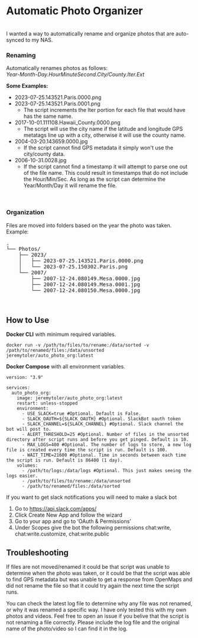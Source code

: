 # Automatic Photo Organizer
<br>
I wanted a way to automatically rename and organize photos that are auto-synced to my NAS. 

### Renaming
Automatically renames photos as follows:<br>
*Year-Month-Day.HourMinuteSecond.City/County.Iter.Ext*

**Some Examples:**<br>
- 2023-07-25.143521.Paris.0000.png<br>
- 2023-07-25.143521.Paris.0001.png<br>
  - The script increments the Iter portion for each file that would have has the same name.<br>
- 2017-10-01.111108.Hawaii_County.0000.png<br> 
  - The script will use the city name if the latitude and longitude GPS metatags line up with a city, otherwise it will use the county name.<br>
- 2004-03-20.143659.0000.jpg<br> 
  - If the script cannot find GPS metadata it simply won't use the city/county data.<br>
- 2006-10-31.0028.jpg<br>
  - If the script cannot find a timestamp it will attempt to parse one out of the file name. This could result in timestamps that do not include the Hour/Min/Sec. As long as the script can determine the Year/Month/Day it will rename the file.<br>
<br>

### Organization
Files are moved into folders based on the year the photo was taken.<br>
Example:
<pre>
.
└── Photos/
    ├── 2023/
    │   ├── 2023-07-25.143521.Paris.0000.png
    │   └── 2023-07-25.150302.Paris.png
    └── 2007/
        ├── 2007-12-24.080149.Mesa.0000.jpg 
        ├── 2007-12-24.080149.Mesa.0001.jpg
        └── 2007-12-24.080150.Mesa.0000.jpg
</pre>
<br>

## How to Use
**Docker CLI** with minimum required variables.

```
docker run -v /path/to/files/to/rename:/data/sorted -v /path/to/renamed/files:/data/unsorted jeremytoler/auto_photo_org:latest
```

**Docker Compose** with all environment variables.

```
version: "3.9"

services:
  auto_photo_org:
    image: jeremytoler/auto_photo_org:latest
    restart: unless-stopped
    environment:
      - USE_SLACK=true #Optional. Default is False.
      - SLACK_OAUTH=${SLACK_OAUTH} #Optional. SlackBot oauth token
      - SLACK_CHANNEL=${SLACK_CHANNEL} #Optional. Slack channel the bot will post to.
      - ALERT_THRESHOLD=25 #Optional. Number of files in the unsorted directory after script runs and before you get pinged. Default is 10.
      - MAX_LOGS=400 #Optional. The number of logs to store, a new log file is created every time the script is run. Default is 100.
      - WAIT_TIME=21600 #Optional. Time in seconds between each time the script is run. Default is 86400 (1 day).
    volumes:
      - /path/to/logs:/data/logs #Optional. This just makes seeing the logs easier. 
      - /path/to/files/to/rename:/data/unsorted
      - /path/to/renamed/files:/data/sorted
```

If you want to get slack notifications you will need to make a slack bot

  1. Go to https://api.slack.com/apps/
  2. Click Create New App and follow the wizard
  3. Go to your app and go to ‘OAuth & Permissions’
  4. Under Scopes give the bot the following permissions
      chat:write, chat:write.customize, chat:write.public

## Troubleshooting
If files are not moved/renamed it could be that script was unable to determine when the photo was taken, or it could be that the script was able to find GPS metadata but was unable to get a response from OpenMaps and did not rename the file so that it could try again the next time the script runs. 

You can check the latest log file to determine why any file was not renamed, or why it was renamed a specific way.  I have only tested this with my own photos and videos.  Feel free to open an issue if you belive that the script is not renaming a file correctly. Please include the log file and the original name of the photo/video so I can find it in the log. 


